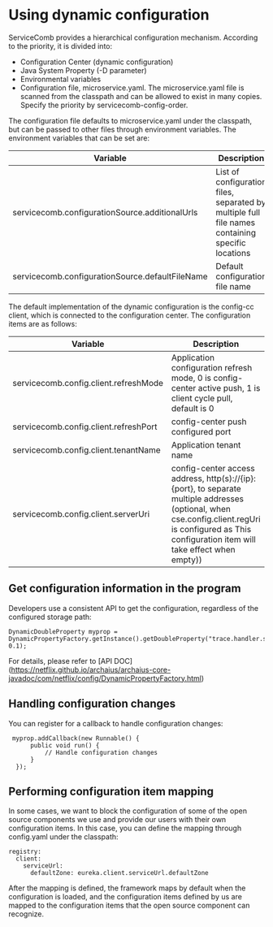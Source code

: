 # Using dynamic configuration

ServiceComb provides a hierarchical configuration mechanism. According to the priority, it is divided into:
* Configuration Center (dynamic configuration)
* Java System Property (-D parameter)
* Environmental variables
* Configuration file, microservice.yaml. The microservice.yaml file is scanned from the classpath and can be allowed to exist in many copies. Specify the priority by servicecomb-config-order.

The configuration file defaults to microservice.yaml under the classpath, but can be passed to other files through environment variables. The environment variables that can be set are:

|Variable|Description|
|---|---|
|servicecomb.configurationSource.additionalUrls|List of configuration files, separated by multiple full file names containing specific locations |
|servicecomb.configurationSource.defaultFileName|Default configuration file name|

The default implementation of the dynamic configuration is the config-cc client, which is connected to the configuration center. The configuration items are as follows:

|Variable|Description|
|---|---|
|servicecomb.config.client.refreshMode|Application configuration refresh mode, 0 is config-center active push, 1 is client cycle pull, default is 0|
|servicecomb.config.client.refreshPort|config-center push configured port|
|servicecomb.config.client.tenantName|Application tenant name|
|servicecomb.config.client.serverUri|config-center access address, http(s)://{ip}:{port}, to separate multiple addresses (optional, when cse.config.client.regUri is configured as This configuration item will take effect when empty))|

## Get configuration information in the program

Developers use a consistent API to get the configuration, regardless of the configured storage path:
```
DynamicDoubleProperty myprop = DynamicPropertyFactory.getInstance().getDoubleProperty("trace.handler.sampler.percent", 0.1);
```

For details, please refer to [API DOC] (https://netflix.github.io/archaius/archaius-core-javadoc/com/netflix/config/DynamicPropertyFactory.html)

## Handling configuration changes
You can register for a callback to handle configuration changes:
```
 myprop.addCallback(new Runnable() {
      public void run() {
          // Handle configuration changes
      }
  });
```

## Performing configuration item mapping
In some cases, we want to block the configuration of some of the open source components we use and provide our users with their own configuration items. In this case, you can define the mapping through config.yaml under the classpath:
```
registry:
  client:
    serviceUrl:
      defaultZone: eureka.client.serviceUrl.defaultZone
```

After the mapping is defined, the framework maps by default when the configuration is loaded, and the configuration items defined by us are mapped to the configuration items that the open source component can recognize.
